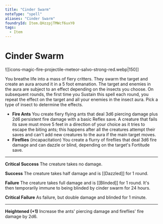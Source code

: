 ```yaml
---
title: "Cinder Swarm"
noteType: "spell"
aliases: "Cinder Swarm"
foundryId: Item.QHzzpjTMWcf6uxY0
tags:
  - Item
---
```


# Cinder Swarm
![[icons-magic-fire-projectile-meteor-salvo-strong-red.webp|150]]

You breathe life into a mass of fiery critters. They swarm the target and create an aura around it in a 5 foot emanation. The target and enemies in the aura are subject to an effect depending on the insects you choose. On subsequent rounds, the first time you Sustain this spell each round, you repeat the effect on the target and all your enemies in the insect aura. Pick a type of insect to determine the effects.

*   **Fire Ants** You create fiery flying ants that deal 3d6 piercing damage plus 2d6 persistent fire damage with a basic Reflex save. A creature that fails its save must move 5 feet in a direction of your choice as it tries to escape the biting ants; this happens after all the creatures attempt their saves and can't add new creatures to the aura if the main target moves.
*   **Fireflies** (incapacitation) You create a flurry of fireflies that deal 3d6 fire damage and can dazzle or blind, depending on the target's Fortitude save.

* * *

**Critical Success** The creature takes no damage.

**Success** The creature takes half damage and is [[Dazzled]] for 1 round.

**Failure** The creature takes full damage and is [[Blinded]] for 1 round. It's then temporarily immune to being blinded by cinder swarm for 24 hours.

**Critical Failure** As failure, but double damage and blinded for 1 minute.

* * *

**Heightened (+1)** Increase the ants' piercing damage and fireflies' fire damage by 2d6.
